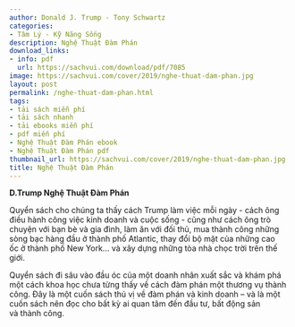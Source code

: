 ```yaml
---
author: Donald J. Trump - Tony Schwartz
categories:
- Tâm Lý - Kỹ Năng Sống
description: Nghệ Thuật Đàm Phán
download_links:
- info: pdf
  url: https://sachvui.com/download/pdf/7085
image: https://sachvui.com/cover/2019/nghe-thuat-dam-phan.jpg
layout: post
permalink: /nghe-thuat-dam-phan.html
tags:
- tải sách miễn phí
- tải sách nhanh
- tải ebooks miễn phí
- pdf miễn phí
- Nghệ Thuật Đàm Phán ebook
- Nghệ Thuật Đàm Phán pdf
thumbnail_url: https://sachvui.com/cover/2019/nghe-thuat-dam-phan.jpg
title: Nghệ Thuật Đàm Phán
---
```


 <div class="item-desc text-justify"> <p><strong>D.Trump Nghệ Thuật Đàm Phán</strong></p><p>Quyển sách cho chúng ta thấy cách Trump làm việc mỗi ngày - cách ông điều hành công việc kinh doanh và cuộc sống - cũng như cách ông trò chuyện với bạn bè và gia đình, làm ăn với đối thủ, mua thành công những sòng bạc hàng đầu ở thành phố Atlantic, thay đổi bộ mặt của những cao ốc ở thành phố New York... và xây dựng những tòa nhà chọc trời trên thế giới. </p><p>Quyển sách đi sâu vào đầu óc của một doanh nhân xuất sắc và khám phá một cách khoa học chưa từng thấy về cách đàm phán một thương vụ thành công. Đây là một cuốn sách thú vị về đàm phán và kinh doanh – và là một cuốn sách nên đọc cho bất kỳ ai quan tâm đến đầu tư, bất động sản và thành công.</p> </div>